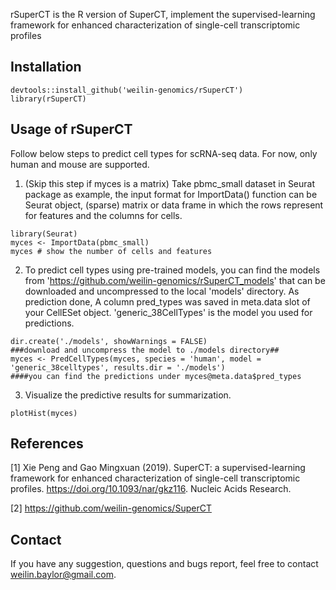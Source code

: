 rSuperCT is the R version of SuperCT, implement the supervised-learning framework for enhanced characterization of single-cell transcriptomic profiles

## Installation
```
devtools::install_github('weilin-genomics/rSuperCT')
library(rSuperCT)
```
## Usage of rSuperCT
Follow below steps to predict cell types for scRNA-seq data. For now, only human and mouse are supported.

1) (Skip this step if myces is a matrix) Take pbmc_small dataset in Seurat package as example, the input format for ImportData() function can be Seurat object, (sparse) matrix or data frame in which the rows represent for features and the columns for cells.
```{r}
library(Seurat)
myces <- ImportData(pbmc_small)
myces # show the number of cells and features
```
2) To predict cell types using pre-trained models, you can find the models from 'https://github.com/weilin-genomics/rSuperCT_models' that can be downloaded and uncompressed to the local 'models' directory. As prediction done, A column pred_types was saved in meta.data slot of your CellESet object. 'generic_38CellTypes' is the model you used for predictions.
```{r}
dir.create('./models', showWarnings = FALSE)
###download and uncompress the model to ./models directory##
myces <- PredCellTypes(myces, species = 'human', model = 'generic_38celltypes', results.dir = './models')
####you can find the predictions under myces@meta.data$pred_types
```
3) Visualize the predictive results for summarization.
```{r}
plotHist(myces)
```
## References
[1] Xie Peng and Gao Mingxuan (2019). SuperCT: a supervised-learning framework for enhanced characterization of single-cell transcriptomic profiles. https://doi.org/10.1093/nar/gkz116. Nucleic Acids Research.

[2] https://github.com/weilin-genomics/SuperCT
## Contact
If you have any suggestion, questions and bugs report, feel free to contact weilin.baylor@gmail.com.
